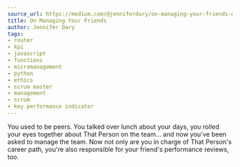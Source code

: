 ```yaml
---
source_url: https://medium.com/@jenniferdary/on-managing-your-friends-d980b5d56e78
title: On Managing Your Friends
author: Jennifer Dary
tags:
- router
- kpi
- javascript
- functions
- micromanagement
- python
- ethics
- scrum master
- management
- scrum
- key performance indicator
---
```


You used to be peers. You talked over lunch about your days, you rolled your eyes together about That Person on the team... and now you've been asked to manage the team. Now not only are you in charge of That Person's career path, you're also responsible for your friend's performance reviews, too.
